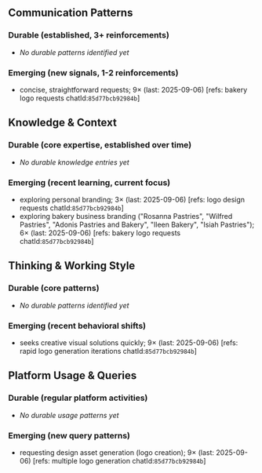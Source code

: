 ## Communication Patterns
### Durable (established, 3+ reinforcements)
- _No durable patterns identified yet_

### Emerging (new signals, 1-2 reinforcements)
- concise, straightforward requests; 9× (last: 2025-09-06) [refs: bakery logo requests chatId:`85d77bcb92984b`]

## Knowledge & Context
### Durable (core expertise, established over time)
- _No durable knowledge entries yet_

### Emerging (recent learning, current focus)
- exploring personal branding; 3× (last: 2025-09-06) [refs: logo design requests chatId:`85d77bcb92984b`]
- exploring bakery business branding ("Rosanna Pastries", "Wilfred Pastries", "Adonis Pastries and Bakery", "Ileen Bakery", "Isiah Pastries"); 6× (last: 2025-09-06) [refs: bakery logo requests chatId:`85d77bcb92984b`]

## Thinking & Working Style
### Durable (core patterns)
- _No durable patterns identified yet_

### Emerging (recent behavioral shifts)
- seeks creative visual solutions quickly; 9× (last: 2025-09-06) [refs: rapid logo generation iterations chatId:`85d77bcb92984b`]

## Platform Usage & Queries
### Durable (regular platform activities)
- _No durable usage patterns yet_

### Emerging (new query patterns)
- requesting design asset generation (logo creation); 9× (last: 2025-09-06) [refs: multiple logo generation chatId:`85d77bcb92984b`]